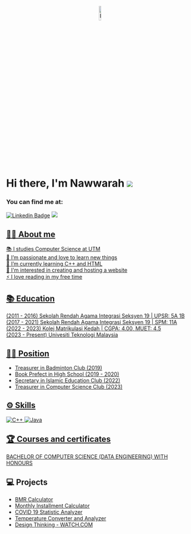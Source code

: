 <p align = "center" > 
     <img src="https://github.com/nawwarahauni/nawwarahauni/assets/148327549/92f77b93-3945-4135-b681-915e7b8c9b09" height="10% width="10%" alt="Panda"/>
</p><br/>

# Hi there, I'm Nawwarah ![](https://user-images.githubusercontent.com/18350557/176309783-0785949b-9127-417c-8b55-ab5a4333674e.gif) <br/>
### You can find me at:
[![Linkedin Badge](https://img.shields.io/badge/-nawwarahauni-blue?style=flat&logo=Linkedin&logoColor=white)](https://www.linkedin.com/in/nawwarah-auni-nazrudin-262895299/) 
<a href="mailto:peigeok0726@gmail.com">
<img src="https://img.shields.io/badge/nawwarahauni@graduate.utm.my-D14836?style=flat&logo=gmail&logoColor=white">

## 👩‍💻 About me
📚 I studies Computer Science at UTM <br>
🌸 I’m passionate and love to learn new things <br>
🌱 I’m currently learning C++ and HTML <br>
💬 I'm interested in creating and hosting a website <br/>
⚡ I love reading in my free time 

## :books: Education
(2011 - 2016) Sekolah Rendah Agama Integrasi Seksyen 19 | UPSR: 5A 1B <br/>
(2017 - 2021) Sekolah Rendah Agama Integrasi Seksyen 19 | SPM: 11A <br/>
(2022 - 2023) Kolej Matrikulasi Kedah | CGPA: 4.00, MUET: 4.5 <br/>
(2023 - Present) Univesiti Teknologi Malaysia <br/>

## :woman_teacher: Position
- Treasurer in Badminton Club (2019)
- Book Prefect in High School (2019 - 2020)
- Secretary in Islamic Education Club (2022)
- Treasurer in Computer Science Club (2023)

## ⚙ Skills
![C++](https://img.shields.io/badge/c++-%2300599C.svg?style=for-the-badge&logo=c%2B%2B&logoColor=white) ![Java](https://img.shields.io/badge/java-%23ED8B00.svg?style=for-the-badge&logo=openjdk&logoColor=white)

## 🏆 Courses and certificates
[BACHELOR OF COMPUTER SCIENCE (DATA ENGINEERING) WITH HONOURS](https://github.com/nawwarahauni/SEMESTER_1)

## 💻 Projects
- [BMR Calculator](https://github.com/nawwarahauni/Year1_Sem1/blob/main/Programming%20Technique%20I/Assignment%202%20set%201.cpp)
- [Monthly Installment Calculator](https://github.com/nawwarahauni/Year1_Sem1/blob/main/Programming%20Technique%20I/Assignment%202%20set%202.cpp)
- [COVID 19 Statistic Analyzer](https://github.com/nawwarahauni/Year1_Sem1/blob/main/Programming%20Technique%20I/Exercise%202%20Function.cpp)
- [Temperature Converter and Analyzer](https://github.com/nawwarahauni/Year1_Sem1/blob/main/Programming%20Technique%20I/Exercise%203%20Input%20Output.cpp)
- [Design Thinking - WATCH.COM](https://github.com/nawwarahauni/SEMESTER_1/blob/main/Technology%20%26%20Information%20Systems/Design%20Thinking%20Report%20(Computer%20Hardware)%20-%20Group%207.pdf)






